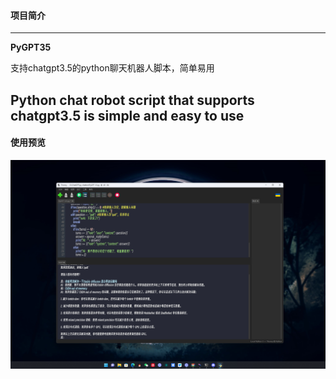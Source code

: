 #### 项目简介 

------

**PyGPT35**

支持chatgpt3.5的python聊天机器人脚本，简单易用 

Python chat robot script that supports chatgpt3.5 is simple and easy to use
------

#### 使用预览 
![image](PyGPT35.png)
